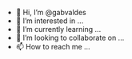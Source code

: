 - 👋 Hi, I’m @gabvaldes
- 👀 I’m interested in ...
- 🌱 I’m currently learning ...
- 💞️ I’m looking to collaborate on ...
- 📫 How to reach me ...

<!---
gabvaldes/gabvaldes is a ✨ special ✨ repository because its `README.md` (this file) appears on your GitHub profile.
You can click the Preview link to take a look at your changes.
--->
